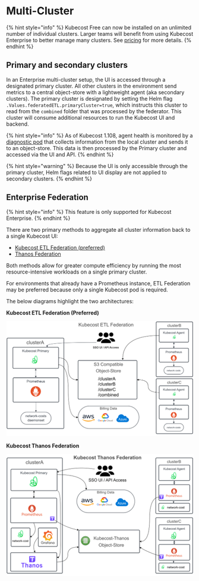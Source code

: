 # Multi-Cluster

{% hint style="info" %}
Kubecost Free can now be installed on an unlimited number of individual clusters. Larger teams will benefit from using Kubecost Enterprise to better manage many clusters. See [pricing](https://www.kubecost.com/pricing) for more details.
{% endhint %}

## Primary and secondary clusters

In an Enterprise multi-cluster setup, the UI is accessed through a designated primary cluster. All other clusters in the environment send metrics to a central object-store with a lightweight agent (aka secondary clusters). The primary cluster is designated by setting the Helm flag `.Values.federatedETL.primaryCluster=true`, which instructs this cluster to read from the `combined` folder that was processed by the federator. This cluster will consume additional resources to run the Kubecost UI and backend.

{% hint style="info" %}
As of Kubecost 1.108, agent health is monitored by a [diagnostic pod](multi-cluster-diagnostics.md) that collects information from the local cluster and sends it to an object-store. This data is then processed by the Primary cluster and accessed via the UI and API.
{% endhint %}

{% hint style="warning" %}
Because the UI is only accessible through the primary cluster, Helm flags related to UI display are not applied to secondary clusters.
{% endhint %}

## Enterprise Federation

{% hint style="info" %}
This feature is only supported for Kubecost Enterprise.
{% endhint %}

There are two primary methods to aggregate all cluster information back to a single Kubecost UI:

* [Kubecost ETL Federation (preferred)](/install-and-configure/install/multi-cluster/federated-etl/federated-etl.md)
* [Thanos Federation](/install-and-configure/install/multi-cluster/thanos-setup/thanos-setup.md)

Both methods allow for greater compute efficiency by running the most resource-intensive workloads on a single primary cluster.

For environments that already have a Prometheus instance, ETL Federation may be preferred because only a single Kubecost pod is required.

The below diagrams highlight the two architectures:

**Kubecost ETL Federation (Preferred)**

![ETL Federation Overview](/images/kubecost-ETL-Federated-Architecture.png)

**Kubecost Thanos Federation**

![Thanos Overview](/images/thanos-architecture.png)
